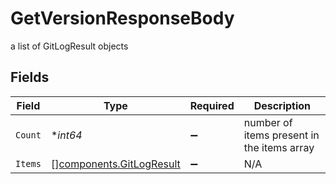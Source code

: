 # GetVersionResponseBody

a list of GitLogResult objects


## Fields

| Field                                                                | Type                                                                 | Required                                                             | Description                                                          |
| -------------------------------------------------------------------- | -------------------------------------------------------------------- | -------------------------------------------------------------------- | -------------------------------------------------------------------- |
| `Count`                                                              | **int64*                                                             | :heavy_minus_sign:                                                   | number of items present in the items array                           |
| `Items`                                                              | [][components.GitLogResult](../../models/components/gitlogresult.md) | :heavy_minus_sign:                                                   | N/A                                                                  |